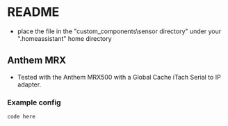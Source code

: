 # README

- place the file in the "custom_components\sensor directory" under your ".homeassistant" home directory

## Anthem MRX

- Tested with the Anthem MRX500 with a Global Cache iTach Serial to IP adapter.


### Example config
```
code here
```

